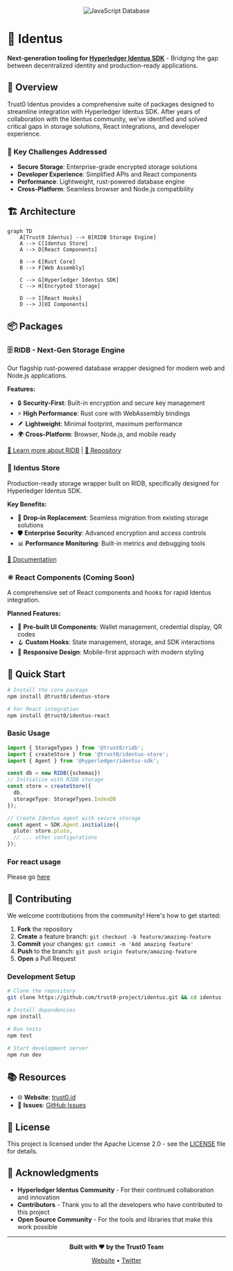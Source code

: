 <p align="center">
  <img src="https://cdn.jsdelivr.net/gh/trust0-project/ridb@latest/docs/logo.svg" alt="JavaScript Database" />
  <br />
</p>

# 🚀 Identus
**Next-generation tooling for [Hyperledger Identus SDK](https://github.com/hyperledger-identus/sdk-ts)** - Bridging the gap between decentralized identity and production-ready applications.

## 🌟 Overview

Trust0 Identus provides a comprehensive suite of packages designed to streamline integration with Hyperledger Identus SDK. After years of collaboration with the Identus community, we've identified and solved critical gaps in storage solutions, React integrations, and developer experience.

### 🎯 Key Challenges Addressed

- **Secure Storage**: Enterprise-grade encrypted storage solutions
- **Developer Experience**: Simplified APIs and React components
- **Performance**: Lightweight, rust-powered database engine
- **Cross-Platform**: Seamless browser and Node.js compatibility

## 🏗️ Architecture

```mermaid
graph TD
    A[Trust0 Identus] --> B[RIDB Storage Engine]
    A --> C[Identus Store]
    A --> D[React Components]
    
    B --> E[Rust Core]
    B --> F[Web Assembly]
    
    C --> G[Hyperledger Identus SDK]
    C --> H[Encrypted Storage]
    
    D --> I[React Hooks]
    D --> J[UI Components]
```

## 📦 Packages

### 🗄️ RIDB - Next-Gen Storage Engine
Our flagship rust-powered database wrapper designed for modern web and Node.js applications.

**Features:**
- 🔒 **Security-First**: Built-in encryption and secure key management
- ⚡ **High Performance**: Rust core with WebAssembly bindings
- 🪶 **Lightweight**: Minimal footprint, maximum performance
- 🌍 **Cross-Platform**: Browser, Node.js, and mobile ready

[📖 Learn more about RIDB](https://trust0.id/ridb) | [🔗 Repository](https://github.com/trust0-project/RIDB)

### 🏪 Identus Store
Production-ready storage wrapper built on RIDB, specifically designed for Hyperledger Identus SDK.

**Key Benefits:**
- 🔄 **Drop-in Replacement**: Seamless migration from existing storage solutions
- 🛡️ **Enterprise Security**: Advanced encryption and access controls
- 📊 **Performance Monitoring**: Built-in metrics and debugging tools

[📖 Documentation](./packages/identus-store/README.md)

### ⚛️ React Components (Coming Soon)
A comprehensive set of React components and hooks for rapid Identus integration.

**Planned Features:**
- 🎨 **Pre-built UI Components**: Wallet management, credential display, QR codes
- 🪝 **Custom Hooks**: State management, storage, and SDK interactions
- 📱 **Responsive Design**: Mobile-first approach with modern styling

## 🚀 Quick Start

```bash
# Install the core package
npm install @trust0/identus-store

# For React integration
npm install @trust0/identus-react 
```

### Basic Usage

```typescript
import { StorageTypes } from '@trust0/ridb';
import { createStore } from '@trust0/identus-store';
import { Agent } from '@hyperledger/identus-sdk';

const db = new RIDB({schemas})
// Initialize with RIDB storage
const store = createStore({
  db,
  storageType: StorageTypes.IndexDB
});

// Create Identus agent with secure storage
const agent = SDK.Agent.initialize({
  pluto: store.pluto,
  // ... other configurations
});
```

### For react usage

Please go [here](./packages/identus-react/docs/README.md)

## 🤝 Contributing

We welcome contributions from the community! Here's how to get started:

1. **Fork** the repository
2. **Create** a feature branch: `git checkout -b feature/amazing-feature`
3. **Commit** your changes: `git commit -m 'Add amazing feature'`
4. **Push** to the branch: `git push origin feature/amazing-feature`
5. **Open** a Pull Request

### Development Setup

```bash
# Clone the repository
git clone https://github.com/trust0-project/identus.git && cd identus

# Install dependencies
npm install

# Run tests
npm test

# Start development server
npm run dev
```

## 📚 Resources

- 🌐 **Website**: [trust0.id](https://trust0.id)
- 🐛 **Issues**: [GitHub Issues](https://github.com/trust0-project/identus/issues)

## 📄 License

This project is licensed under the Apache License 2.0 - see the [LICENSE](LICENSE) file for details.

## 🙏 Acknowledgments

- **Hyperledger Identus Community** - For their continued collaboration and innovation
- **Contributors** - Thank you to all the developers who have contributed to this project
- **Open Source Community** - For the tools and libraries that make this work possible

---

<div align="center">

**Built with ❤️ by the Trust0 Team**

[Website](https://trust0.id) • [Twitter](https://twitter.com/elribonazo)

</div>
